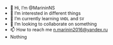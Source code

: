 - 👋 Hi, I’m @MarininNS
- 👀 I’m interested in different things
- 🌱 I’m currently learning `VHDL` and `SV`
- 💞️ I’m looking to collaborate on something
- 📫 How to reach me n.marinin2016@yandex.ru
- Nothing
<!---
MarininNS/MarininNS is a ✨ special ✨ repository because its `README.md` (this file) appears on your GitHub profile.
You can click the Preview link to take a look at your changes.
--->
